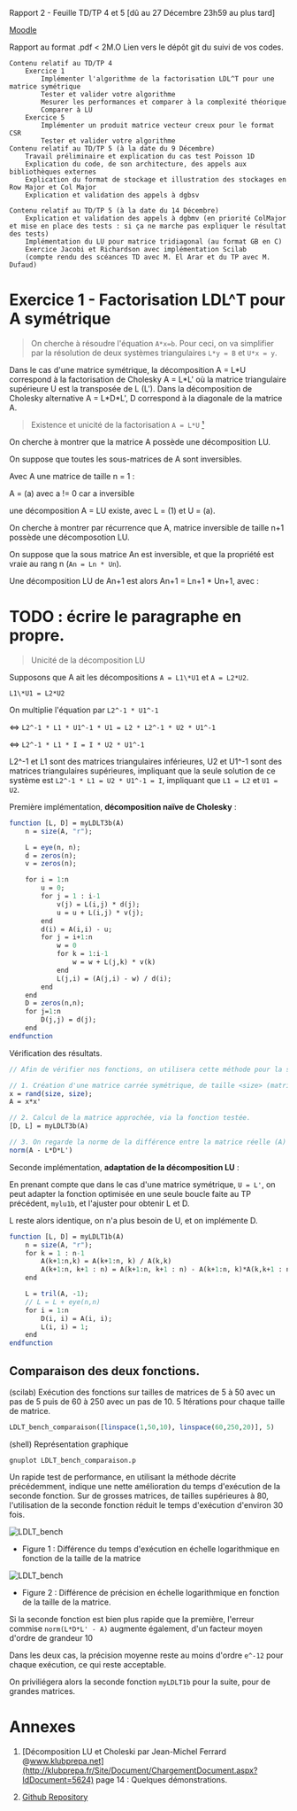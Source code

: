 Rapport 2 - Feuille TD/TP 4 et 5 [dû au 27 Décembre 23h59 au plus tard]

[Moodle](https://moodle.uvsq.fr/moodle2022/mod/assign/view.php?id=36193)


Rapport au format .pdf < 2M.O 
Lien vers le dépôt git du suivi de vos codes.

    Contenu relatif au TD/TP 4 
        Exercice 1
            Implémenter l'algorithme de la factorisation LDL^T pour une matrice symétrique
            Tester et valider votre algorithme
            Mesurer les performances et comparer à la complexité théorique
            Comparer à LU
        Exercice 5 
            Implémenter un produit matrice vecteur creux pour le format CSR
            Tester et valider votre algorithme
    Contenu relatif au TD/TP 5 (à la date du 9 Décembre)
        Travail préliminaire et explication du cas test Poisson 1D
        Explication du code, de son architecture, des appels aux bibliothèques externes
        Explication du format de stockage et illustration des stockages en Row Major et Col Major
        Explication et validation des appels à dgbsv

    Contenu relatif au TD/TP 5 (à la date du 14 Décembre)
        Explication et validation des appels à dgbmv (en priorité ColMajor et mise en place des tests : si ça ne marche pas expliquer le résultat des tests)
        Implémentation du LU pour matrice tridiagonal (au format GB en C)
        Exercice Jacobi et Richardson avec implémentation Scilab
        (compte rendu des scéances TD avec M. El Arar et du TP avec M. Dufaud)




# Exercice 1 - Factorisation LDL^T pour A symétrique
> On cherche à résoudre l'équation `A*x=b`. Pour ceci, on va simplifier par la résolution de deux systèmes triangulaires `L*y = B` et `U*x = y`. 

Dans le cas d'une matrice symétrique, la décomposition A = L\*U correspond à la factorisation de Cholesky A = L\*L' où la matrice triangulaire supérieure U est la transposée de L (L').
Dans la décomposition de Cholesky alternative A = L\*D\*L', D correspond à la diagonale de la matrice A.

> Existence et unicité de la factorisation `A = L*U` [¹](#annexes)


On cherche à montrer que la matrice A possède une décomposition LU.

On suppose que toutes les sous-matrices de A sont inversibles.

Avec A une matrice de taille n = 1 : 

A = (a) avec a != 0 car a inversible

une décomposition A = LU existe, avec L = (1) et U = (a).

On cherche à montrer par récurrence que A, matrice inversible de taille n+1 possède une décomposotion LU.

On suppose que la sous matrice An est inversible, et que la propriété est vraie au rang n (`An = Ln * Un`).

Une décomposition LU de An+1 est alors An+1 = Ln+1 * Un+1, avec :

# TODO : écrire le paragraphe en propre.

> Unicité de la décomposition LU

Supposons que A ait les décompositions `A = L1\*U1` et `A = L2*U2`.

`L1\*U1 = L2*U2`

On multiplie l'équation par `L2^-1 * U1^-1`

<=> `L2^-1 * L1 * U1^-1 * U1 = L2 * L2^-1 * U2 * U1^-1`

<=> `L2^-1 * L1 * I = I * U2 * U1^-1`

L2^-1 et L1 sont des matrices triangulaires inférieures, U2 et U1^-1 sont des matrices triangulaires supérieures, impliquant que la seule solution de ce système est `L2^-1 * L1 = U2 * U1^-1 = I`, impliquant que `L1 = L2` et `U1 = U2`.


Première implémentation, **décomposition naïve de Cholesky** :
```scilab
function [L, D] = myLDLT3b(A)
    n = size(A, "r");

    L = eye(n, n);
    d = zeros(n);
    v = zeros(n);

    for i = 1:n
        u = 0;
        for j = 1 : i-1
            v(j) = L(i,j) * d(j);
            u = u + L(i,j) * v(j);
        end
        d(i) = A(i,i) - u;
        for j = i+1:n
            w = 0
            for k = 1:i-1
                w = w + L(j,k) * v(k)
            end
            L(j,i) = (A(j,i) - w) / d(i);
        end
    end
    D = zeros(n,n);
    for j=1:n
        D(j,j) = d(j);
    end
endfunction
```

Vérification des résultats.

```scilab
// Afin de vérifier nos fonctions, on utilisera cette méthode pour la suite.

// 1. Création d'une matrice carrée symétrique, de taille <size> (matrice valeur réelle).
x = rand(size, size);
A = x*x'

// 2. Calcul de la matrice approchée, via la fonction testée.
[D, L] = myLDLT3b(A)

// 3. On regarde la norme de la différence entre la matrice réelle (A) et celle calculée (L*D*L'). La norme correspond ici à la plus grande valeur singulière de la matrice différence entre la matrice réelle et celle calculée.
norm(A - L*D*L')
```

Seconde implémentation, **adaptation de la décomposition LU** :

En prenant compte que dans le cas d'une matrice symétrique, `U = L'`, on peut adapter la fonction optimisée en une seule boucle faite au TP précédent, `mylu1b`, et l'ajuster pour obtenir L et D.

L reste alors identique, on n'a plus besoin de U, et on implémente D.

```scilab
function [L, D] = myLDLT1b(A)
    n = size(A, "r");
    for k = 1 : n-1
        A(k+1:n,k) = A(k+1:n, k) / A(k,k)
        A(k+1:n, k+1 : n) = A(k+1:n, k+1 : n) - A(k+1:n, k)*A(k,k+1 : n)
    end

    L = tril(A, -1);
    // L = L + eye(n,n)
    for i = 1:n
        D(i, i) = A(i, i);
        L(i, i) = 1;
    end
endfunction
```

## Comparaison des deux fonctions.

(scilab) Exécution des fonctions sur tailles de matrices de 5 à 50 avec un pas de 5 puis de 60 à 250 avec un pas de 10.
5 Itérations pour chaque taille de matrice.
```scilab
LDLT_bench_comparaison([linspace(1,50,10), linspace(60,250,20)], 5)
```
(shell) Représentation graphique
```shell
gnuplot LDLT_bench_comparaison.p
```

Un rapide test de performance, en utilisant la méthode décrite précédemment, indique une nette amélioration du temps d'exécution de la seconde fonction. Sur de grosses matrices, de tailles supérieures à 80, l'utilisation de la seconde fonction réduit le temps d'exécution d'environ 30 fois.

![LDLT_bench](data/LDLT_bench.svg)
- Figure 1 : Différence du temps d'exécution en échelle logarithmique en fonction de la taille de la matrice


![LDLT_bench](data/LDLT_bench_precision.svg)
- Figure 2 : Différence de précision en échelle logarithmique en fonction de la taille de la matrice.

Si la seconde fonction est bien plus rapide que la première, l'erreur commise `norm(L*D*L' - A)` augmente également, d'un facteur moyen d'ordre de grandeur 10

Dans les deux cas, la précision moyenne reste au moins d'ordre `e^-12` pour chaque exécution, ce qui reste acceptable. 

On priviliégera alors la seconde fonction `myLDLT1b` pour la suite, pour de grandes matrices.






# Annexes
1. [Décomposition LU et Choleski par Jean-Michel Ferrard @www.klubprepa.net](http://klubprepa.fr/Site/Document/ChargementDocument.aspx?IdDocument=5624) page 14 : Quelques démonstrations.

2. [Github Repository](https://github.com/fm16191/-CHPS1-CN-TD4-5)